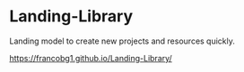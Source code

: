 # Landing-Library
Landing model to create new projects and resources quickly.

https://francobg1.github.io/Landing-Library/
